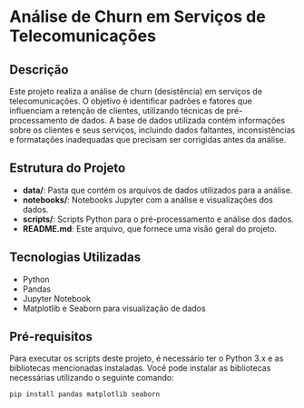 # Análise de Churn em Serviços de Telecomunicações

## Descrição
Este projeto realiza a análise de churn (desistência) em serviços de telecomunicações. O objetivo é identificar padrões e fatores que influenciam a retenção de clientes, utilizando técnicas de pré-processamento de dados. A base de dados utilizada contém informações sobre os clientes e seus serviços, incluindo dados faltantes, inconsistências e formatações inadequadas que precisam ser corrigidas antes da análise.

## Estrutura do Projeto
- **data/**: Pasta que contém os arquivos de dados utilizados para a análise.
- **notebooks/**: Notebooks Jupyter com a análise e visualizações dos dados.
- **scripts/**: Scripts Python para o pré-processamento e análise dos dados.
- **README.md**: Este arquivo, que fornece uma visão geral do projeto.

## Tecnologias Utilizadas
- Python
- Pandas
- Jupyter Notebook
- Matplotlib e Seaborn para visualização de dados

## Pré-requisitos
Para executar os scripts deste projeto, é necessário ter o Python 3.x e as bibliotecas mencionadas instaladas. Você pode instalar as bibliotecas necessárias utilizando o seguinte comando:

```bash
pip install pandas matplotlib seaborn
